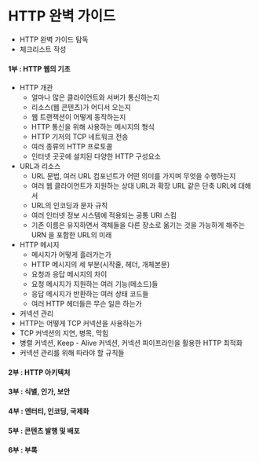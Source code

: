 # HTTP 완벽 가이드
* HTTP 완벽 가이드 탐독
* 체크리스트 작성

#### 1부 : HTTP 웹의 기초
* HTTP 개관
  * 얼마나 많은 클라이언트와 서버가 통신하는지
  * 리소스(웹 콘텐츠)가 어디서 오는지
  * 웹 트랜잭션이 어떻게 동작하는지
  * HTTP 통신을 위해 사용하는 메시지의 형식
  * HTTP 기저의 TCP 네트워크 전송
  * 여러 종류의 HTTP 프로토콜
  * 인터넷 곳곳에 설치된 다양한 HTTP 구성요소
* URL과 리소스
  * URL 문법, 여러 URL 컴포넌트가 어떤 의미를 가지며 무엇을 수행하는지
  * 여러 웹 클라이언트가 지원하는 상대 URL과 확장 URL 같은 단축 URL에 대해서
  * URL의 인코딩과 문자 규칙
  * 여러 인터넷 정보 시스템에 적용되는 공통 URI 스킴
  * 기존 이름은 유지하면서 객체들을 다른 장소로 옮기는 것을 가능하게 해주는 URN 을 포함한 URL의 미래
* HTTP 메시지
  * 메시지가 어떻게 흘러가는가
  * HTTP 메시지의 세 부분(시작줄, 헤더, 개체본문)
  * 요청과 응답 메시지의 차이
  * 요청 메시지가 지원하는 여러 기능(메소드)들
  * 응답 메시지가 반환하는 여러 상태 코드들
  * 여러 HTTP 헤더들은 무슨 일은 하는가
 * 커넥션 관리
  * HTTP는 어떻게 TCP 커넥션을 사용하는가
  * TCP 커넥션의 지연, 병목, 막힘
  * 병렬 커넥션, Keep - Alive 커넥션, 커넥션 파이프라인을 활용한 HTTP 최적화
  * 커넥션 관리를 위해 따라야 할 규칙들
#### 2부 : HTTP 아키텍처
#### 3부 : 식별, 인가, 보안 
#### 4부 : 엔터티, 인코딩, 국제화
#### 5부 : 콘텐츠 발행 및 배포
#### 6부 : 부록
